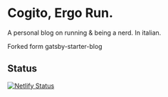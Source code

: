 # Cogito, Ergo Run.

A personal blog on running & being a nerd. In italian.

Forked form gatsby-starter-blog

## Status

[![Netlify Status](https://api.netlify.com/api/v1/badges/dc5d5d0e-62e2-4be8-8e13-c94d64b78b0c/deploy-status)](https://app.netlify.com/sites/soirun/deploys)
